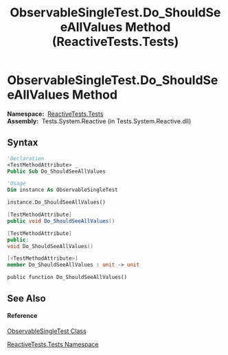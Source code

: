 ﻿---
title: ObservableSingleTest.Do_ShouldSeeAllValues Method  (ReactiveTests.Tests)
TOCTitle: Do_ShouldSeeAllValues Method
ms:assetid: M:ReactiveTests.Tests.ObservableSingleTest.Do_ShouldSeeAllValues
ms:mtpsurl: https://msdn.microsoft.com/en-us/library/reactivetests.tests.observablesingletest.do_shouldseeallvalues(v=VS.103)
ms:contentKeyID: 36620012
ms.date: 06/28/2011
mtps_version: v=VS.103
f1_keywords:
- ReactiveTests.Tests.ObservableSingleTest.Do_ShouldSeeAllValues
dev_langs:
- CSharp
- JScript
- VB
- FSharp
- c++
---

# ObservableSingleTest.Do\_ShouldSeeAllValues Method

**Namespace:**  [ReactiveTests.Tests](hh289046\(v=vs.103\).md)  
**Assembly:**  Tests.System.Reactive (in Tests.System.Reactive.dll)

## Syntax

``` vb
'Declaration
<TestMethodAttribute> _
Public Sub Do_ShouldSeeAllValues
```

``` vb
'Usage
Dim instance As ObservableSingleTest

instance.Do_ShouldSeeAllValues()
```

``` csharp
[TestMethodAttribute]
public void Do_ShouldSeeAllValues()
```

``` c++
[TestMethodAttribute]
public:
void Do_ShouldSeeAllValues()
```

``` fsharp
[<TestMethodAttribute>]
member Do_ShouldSeeAllValues : unit -> unit 
```

``` jscript
public function Do_ShouldSeeAllValues()
```

## See Also

#### Reference

[ObservableSingleTest Class](hh315143\(v=vs.103\).md)

[ReactiveTests.Tests Namespace](hh289046\(v=vs.103\).md)

